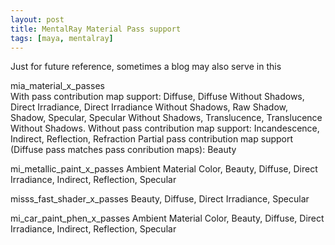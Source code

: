 ```yaml
---
layout: post
title: MentalRay Material Pass support
tags: [maya, mentalray]
---
```


Just for future reference, sometimes a blog may also serve in this

 <!--more-->
 
mia_material_x_passes  
With pass contribution map support:
Diffuse, Diffuse Without Shadows, Direct Irradiance, Direct Irradiance Without Shadows, Raw Shadow, Shadow, Specular, Specular Without Shadows, Translucence, Translucence Without Shadows.
Without pass contribution map support:
Incandescence, Indirect, Reflection, Refraction
Partial pass contribution map support (Diffuse pass matches pass conribution maps): Beauty
 
mi_metallic_paint_x_passes
Ambient Material Color, Beauty, Diffuse, Direct Irradiance, Indirect, Reflection, Specular
 
misss_fast_shader_x_passes
Beauty, Diffuse, Direct Irradiance, Specular
 
mi_car_paint_phen_x_passes
Ambient Material Color, Beauty, Diffuse, Direct Irradiance, Indirect, Reflection, Specular